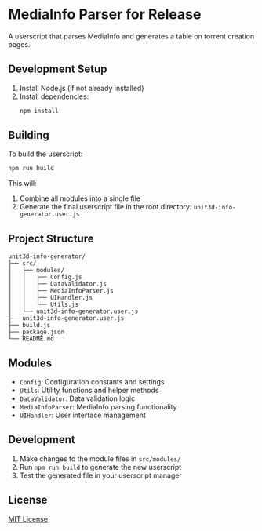 # MediaInfo Parser for Release

A userscript that parses MediaInfo and generates a table on torrent creation pages.

## Development Setup

1. Install Node.js (if not already installed)
2. Install dependencies:
   ```bash
   npm install
   ```

## Building

To build the userscript:

```bash
npm run build
```

This will:
1. Combine all modules into a single file
2. Generate the final userscript file in the root directory: `unit3d-info-generator.user.js`

## Project Structure

```
unit3d-info-generator/
├── src/
│   ├── modules/
│   │   ├── Config.js
│   │   ├── DataValidator.js
│   │   ├── MediaInfoParser.js
│   │   ├── UIHandler.js
│   │   └── Utils.js
│   └── unit3d-info-generator.user.js
├── unit3d-info-generator.user.js
├── build.js
├── package.json
└── README.md
```

## Modules

- `Config`: Configuration constants and settings
- `Utils`: Utility functions and helper methods
- `DataValidator`: Data validation logic
- `MediaInfoParser`: MediaInfo parsing functionality
- `UIHandler`: User interface management

## Development

1. Make changes to the module files in `src/modules/`
2. Run `npm run build` to generate the new userscript
3. Test the generated file in your userscript manager

## License

[MIT License](LICENSE) 